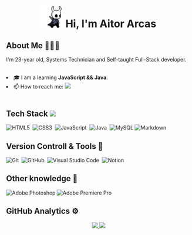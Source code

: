 <h1 align="center">
<img src="https://raw.githubusercontent.com/TanZng/TanZng/master/assets/hollor_knight3.gif" width="60"/>
Hi, I'm Aitor Arcas
</h1>

<h2> About Me 👨🏻‍💻 </h2>
<p>I'm 23-year old, Systems Technician and Self-taught Full-Stack developer.
<br>
<br>
<li>🎓 I am a learning <strong>JavaScript && Java</strong>. </li>
<li>
  📫 How to reach me:
  <a href = "https://www.linkedin.com/in/aitorarcas">
    <img src= "https://img.shields.io/badge/LinkedIn-%230077B5.svg?logo=linkedin&logoColor=white">
  </a>
</li>
<br>

</p>

## Tech Stack <img src="https://media.giphy.com/media/QssGEmpkyEOhBCb7e1/giphy.gif" width="20px">

![HTML5](https://img.shields.io/badge/html5-%23E34F26.svg?style=for-the-badge&logo=html5&logoColor=white)&nbsp;
![CSS3](https://img.shields.io/badge/css3-%231572B6.svg?style=for-the-badge&logo=css3&logoColor=white)&nbsp;
![JavaScript](https://img.shields.io/badge/javascript-%23323330.svg?style=for-the-badge&logo=javascript&logoColor=%23F7DF1E)&nbsp;
![Java](https://img.shields.io/badge/java-%23ED8B00.svg?style=for-the-badge&logo=java&logoColor=white)&nbsp;
![MySQL](https://img.shields.io/badge/mysql-4479A1.svg?style=for-the-badge&logo=mysql&logoColor=white)
![Markdown](https://img.shields.io/badge/markdown-%23000000.svg?style=for-the-badge&logo=markdown&logoColor=white)&nbsp;
<!-- ## Frameworks and Libraries 📚 --> 
## Version Controll & Tools 🧰  

![Git](https://img.shields.io/badge/git-%23F05033.svg?style=for-the-badge&logo=git&logoColor=white)&nbsp;
![GitHub](https://img.shields.io/badge/github-%23121011.svg?style=for-the-badge&logo=github&logoColor=white)&nbsp;
![Visual Studio Code](https://img.shields.io/badge/Visual%20Studio%20Code-0078d7.svg?style=for-the-badge&logo=visual-studio-code&logoColor=white)&nbsp;
![Notion](https://img.shields.io/badge/Notion-%23000000.svg?style=for-the-badge&logo=notion&logoColor=white)&nbsp;

## Other knowledge 🧠
![Adobe Photoshop](https://img.shields.io/badge/adobe%20photoshop-%2331A8FF.svg?style=for-the-badge&logo=adobe%20photoshop&logoColor=white)
![Adobe Premiere Pro](https://img.shields.io/badge/Adobe%20Premiere%20Pro-9999FF.svg?style=for-the-badge&logo=Adobe%20Premiere%20Pro&logoColor=white)

<h2>GitHub Analytics ⚙️ </h2>
<p align="center">
  <a href="https://github.com/AitorArcas">
    <img height="180em" src="https://github-readme-stats-eight-theta.vercel.app/api?username=AitorArcas&show_icons=true&theme=algolia&include_all_commits=true&count_private=true"/>
  </a>
<a href="https://github.com/AitorArcas">
  <img height="140em" src="https://github-readme-stats.vercel.app/api/top-langs/?username=AitorArcas&theme=dark&hide_border=false&include_all_commits=true&count_private=true&layout=compact"/>
</a>
</p>
